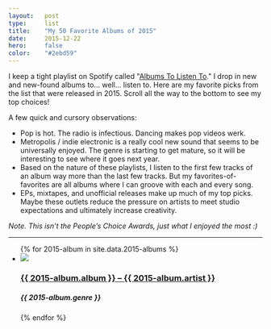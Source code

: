 ```yaml
---
layout:   post
type:     list
title:    "My 50 Favorite Albums of 2015"
date:     2015-12-22
hero:     false
color:    "#2ebd59"
---
```


I keep a tight playlist on Spotify called "[Albums To Listen To](https://open.spotify.com/user/1211985885/playlist/14xZS8LcVMQ59SRG8k2FQU)." I drop in new and new-found albums to… well… listen to. Here are my favorite picks from the list that were released in 2015. Scroll all the way to the bottom to see my top choices!

A few quick and cursory observations:

- Pop is hot. The radio is infectious. Dancing makes pop videos werk.
- Metropolis / indie electronic is a really cool new sound that seems to be universally enjoyed. The genre is starting to get mature, so it will be interesting to see where it goes next year.
- Based on the nature of these playlists, I listen to the first few tracks of an album way more than the last few tracks. But my favorites-of-favorites are all albums where I can groove with each and every song.
- EPs, mixtapes, and unofficial releases make up much of my top picks. Maybe these outlets reduce the pressure on artists to meet studio expectations and ultimately increase creativity.

*<span class="sub">Note. This isn’t the People’s Choice Awards, just what I enjoyed the most :)</span>*

---

<ul class="list article-list list-photo list-shadow list-numbered">
{% for 2015-album in site.data.2015-albums %}
  <li class="list-item">
    <div class="list-row">
      <a href="{{ 2015-album.link }}">
        <img src="/img/{{ page.title | slugify }}/{{ 2015-album.album }}.jpg" class="list-image">
      </a>
      <a href="{{ 2015-album.link }}">
        <h3 class="list-title">{{ 2015-album.album }}<span class="subsub"> – </span><span class="sub">{{ 2015-album.artist }}</span></h3>
      </a>
      <h5 class="list-detail">{{ 2015-album.genre }}</h5>
    </div>
    <!-- <p>{{ boardgame.description }}</p> -->
  </li>
{% endfor %}
</ul>
